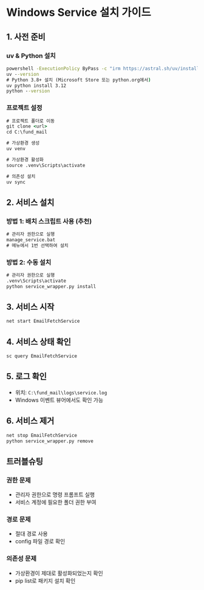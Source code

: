 # Windows Service 설치 가이드

## 1. 사전 준비

### uv & Python 설치
```cmd
powershell -ExecutionPolicy ByPass -c "irm https://astral.sh/uv/install.ps1 | iex"
uv --version
# Python 3.8+ 설치 (Microsoft Store 또는 python.org에서)
uv python install 3.12
python --version
```

### 프로젝트 설정
```cmd
# 프로젝트 폴더로 이동
git clone <url>
cd C:\fund_mail

# 가상환경 생성
uv venv

# 가상환경 활성화
source .venv\Scripts\activate

# 의존성 설치
uv sync

```

## 2. 서비스 설치

### 방법 1: 배치 스크립트 사용 (추천)
```cmd
# 관리자 권한으로 실행
manage_service.bat
# 메뉴에서 1번 선택하여 설치
```

### 방법 2: 수동 설치
```cmd
# 관리자 권한으로 실행
.venv\Scripts\activate
python service_wrapper.py install
```

## 3. 서비스 시작
```cmd
net start EmailFetchService
```

## 4. 서비스 상태 확인
```cmd
sc query EmailFetchService
```

## 5. 로그 확인
- 위치: `C:\fund_mail\logs\service.log`
- Windows 이벤트 뷰어에서도 확인 가능

## 6. 서비스 제거
```cmd
net stop EmailFetchService
python service_wrapper.py remove
```

## 트러블슈팅

### 권한 문제
- 관리자 권한으로 명령 프롬프트 실행
- 서비스 계정에 필요한 폴더 권한 부여

### 경로 문제
- 절대 경로 사용
- config 파일 경로 확인

### 의존성 문제
- 가상환경이 제대로 활성화되었는지 확인
- pip list로 패키지 설치 확인
